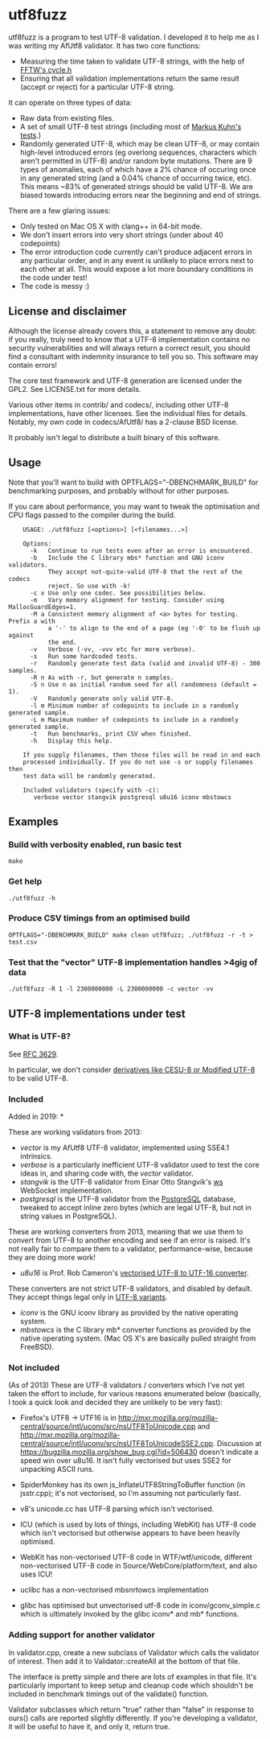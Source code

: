 
# utf8fuzz

utf8fuzz is a program to test UTF-8 validation. I developed it to help me as I was
writing my AfUtf8 validator. It has two core functions:

* Measuring the time taken to validate UTF-8 strings, with the help of [FFTW's cycle.h](http://www.fftw.org/cycle.h)
* Ensuring that all validation implementations return the same result (accept or reject) for a particular UTF-8 string.

It can operate on three types of data:

* Raw data from existing files.
* A set of small UTF-8 test strings (including most of [Markus Kuhn's tests](http://www.cl.cam.ac.uk/~mgk25/ucs/examples/UTF-8-test.txt).)
* Randomly generated UTF-8, which may be clean UTF-8, or may contain high-level introduced errors (eg overlong sequences, characters which aren't permitted in UTF-8) and/or random byte mutations. There are 9 types of anomalies, each of which have a 2% chance of occuring once in any generated string (and a 0.04% chance of occurring twice, etc). This means ~83% of generated strings should be valid UTF-8. We are biased towards introducing errors near the beginning and end of strings.

There are a few glaring issues:

* Only tested on Mac OS X with clang++ in 64-bit mode.
* We don't insert errors into very short strings (under about 40 codepoints)
* The error introduction code currently can't produce adjacent errors in any particular order, and in any event is unlikely to place errors next to each other at all. This would expose a lot more boundary conditions in the code under test!
* The code is messy :)


## License and disclaimer

Although the license already covers this, a statement to remove any doubt: if you really, truly need to know that a UTF-8 implementation contains no security vulnerabilities and will always return a correct result, you should find a consultant with indemnity insurance to tell you so. This software may contain errors!

The core test framework and UTF-8 generation are licensed under the GPL2. See LICENSE.txt for more details.

Various other items in contrib/ and codecs/, including other UTF-8 implementations, have other licenses. See the individual files for details. Notably, my own code in codecs/AfUtf8/ has a 2-clause BSD license.

It probably isn't legal to distribute a built binary of this software.

## Usage

Note that you'll want to build with OPTFLAGS="-DBENCHMARK_BUILD" for benchmarking purposes, and probably without for other purposes.

If you care about performance, you may want to tweak the optimisation and CPU flags passed to the compiler during the build.

        USAGE: ./utf8fuzz [<options>] [<filenames...>]
        
        Options:
          -k   Continue to run tests even after an error is encountered.
          -b   Include the C library mbs* function and GNU iconv validators.
               They accept not-quite-valid UTF-8 that the rest of the codecs
               reject. So use with -k!
          -c x Use only one codec. See possibilities below.
          -m   Vary memory alignment for testing. Consider using MallocGuardEdges=1.
          -M a Consistent memory alignment of <a> bytes for testing. Prefix a with
               a '-' to align to the end of a page (eg '-0' to be flush up against
               the end.
          -v   Verbose (-vv, -vvv etc for more verbose).
          -s   Run some hardcoded tests.
          -r   Randomly generate test data (valid and invalid UTF-8) - 300 samples.
          -R n As with -r, but generate n samples.
          -S n Use n as initial random seed for all randomness (default = 1).
          -V   Randomly generate only valid UTF-8.
          -l m Minimum number of codepoints to include in a randomly generated sample.
          -L m Maximum number of codepoints to include in a randomly generated sample.
          -t   Run benchmarks, print CSV when finished.
          -h   Display this help.
        
        If you supply filenames, then those files will be read in and each
        processed individually. If you do not use -s or supply filenames then
        test data will be randomly generated.
        
        Included validators (specify with -c):
           verbose vector stangvik postgresql u8u16 iconv mbstowcs 
        
## Examples

### Build with verbosity enabled, run basic test

    make

### Get help

    ./utf8fuzz -h

### Produce CSV timings from an optimised build

    OPTFLAGS="-DBENCHMARK_BUILD" make clean utf8fuzz; ./utf8fuzz -r -t > test.csv

### Test that the "vector" UTF-8 implementation handles >4gig of data

    ./utf8fuzz -R 1 -l 2300000000 -L 2300000000 -c vector -vv


## UTF-8 implementations under test

### What is UTF-8?

See [RFC 3629](http://tools.ietf.org/html/rfc3629).

In particular, we don't consider [derivatives like CESU-8 or Modified UTF-8](http://en.wikipedia.org/wiki/UTF-8#Derivatives) to be valid UTF-8.

### Included

Added in 2019:
* 

These are working validators from 2013:

* *vector* is my AfUtf8 UTF-8 validator, implemented using SSE4.1 intrinsics.
* *verbose* is a particularly inefficient UTF-8 validator used to test the core ideas in, and sharing code with, the *vector* validator.
* *stangvik* is the UTF-8 validator from Einar Otto Stangvik's [ws](https://github.com/einaros/ws) WebSocket implementation.
* *postgresql* is the UTF-8 validator from the [PostgreSQL]("http://www.postgresql.org/") database, tweaked to accept inline zero bytes (which are legal UTF-8, but not in string values in PostgreSQL).

These are working converters from 2013, meaning that we use them to convert from UTF-8 to another encoding and see if an error is raised. It's not really fair to compare them to a validator, performance-wise, because they are doing more work!

* *u8u16* is Prof. Rob Cameron's [vectorised UTF-8 to UTF-16 converter](http://u8u16.costar.sfu.ca/).

These converters are not strict UTF-8 validators, and disabled by default. They accept things legal only in [UTF-8 variants](http://en.wikipedia.org/wiki/UTF-8#Derivatives).

* *iconv* is the GNU iconv library as provided by the native operating system.
* *mbstowcs* is the C library mb* converter functions as provided by the native operating system. (Mac OS X's are basically pulled straight from FreeBSD).


### Not included

(As of 2013) These are UTF-8 validators / converters which I've not yet taken the effort to include, for various reasons enumerated below (basically, I took a quick look and decided they are unlikely to be very fast):

* Firefox's UTF8 -> UTF16 is in http://mxr.mozilla.org/mozilla-central/source/intl/uconv/src/nsUTF8ToUnicode.cpp and http://mxr.mozilla.org/mozilla-central/source/intl/uconv/src/nsUTF8ToUnicodeSSE2.cpp. Discussion at https://bugzilla.mozilla.org/show_bug.cgi?id=506430 doesn't indicate a speed win over u8u16. It isn't fully vectorised but uses SSE2 for unpacking ASCII runs.

* SpiderMonkey has its own js_InflateUTF8StringToBuffer function (in jsstr.cpp); it's not vectorised, so I'm assuming not particularly fast.

*  v8's unicode.cc has UTF-8 parsing which isn't vectorised.

* ICU (which is used by lots of things, including WebKit) has UTF-8 code which isn't vectorised but otherwise appears to have been heavily optimised.

* WebKit has non-vectorised UTF-8 code in WTF/wtf/unicode, different non-vectorised UTF-8 code in Source/WebCore/platform/text, and also uses ICU!

* uclibc has a non-vectorised mbsnrtowcs implementation

* glibc has optimised but unvectorised utf-8 code in iconv/gconv_simple.c which is ultimately invoked by the glibc iconv* and mb* functions.


### Adding support for another validator

In validator.cpp, create a new subclass of Validator which calls the validator of interest. Then add it to Validator::createAll at the bottom of that file.

The interface is pretty simple and there are lots of examples in that file. It's particularly important to keep setup and cleanup code which shouldn't be included in benchmark timings out of the validate() function.

Validator subclasses which return "true" rather than "false" in response to ours() calls are reported slightly differently. If you're developing a validator, it will be useful to have it, and only it, return true.

